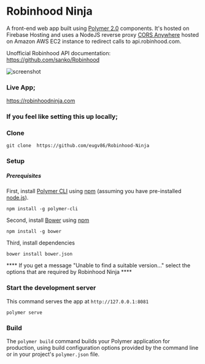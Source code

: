 
# Robinhood Ninja

A front-end web app built using [Polymer 2.0](https://www.polymer-project.org) components. It's hosted on Firebase Hosting and uses a NodeJS reverse proxy [CORS Anywhere](https://github.com/Rob--W/cors-anywhere) hosted on Amazon AWS EC2 instance to redirect calls to api.robinhood.com. 

Unofficial Robinhood API documentation: https://github.com/sanko/Robinhood 

![screenshot](https://firebasestorage.googleapis.com/v0/b/robinhood-web.appspot.com/o/RobinhoodNinja_V1.jpg?alt=media&token=514cac95-3857-47cb-a202-5ad4db954d62)

### Live App;
https://robinhoodninja.com

### If you feel like setting this up locally;
### Clone

    git clone  https://github.com/eugv86/Robinhood-Ninja

### Setup

##### Prerequisites

First, install [Polymer CLI](https://github.com/Polymer/polymer-cli) using
[npm](https://www.npmjs.com) (assuming you have pre-installed [node.js](https://nodejs.org)).

    npm install -g polymer-cli

Second, install [Bower](https://bower.io/) using [npm](https://www.npmjs.com)

    npm install -g bower

Third, install dependencies

    bower install bower.json
**** If you get a message "Unable to find a suitable version..." select the options that are required by Robinhood Ninja  ****

### Start the development server

This command serves the app at `http://127.0.0.1:8081`

    polymer serve

### Build

The `polymer build` command builds your Polymer application for production, using build configuration options provided by the command line or in your project's `polymer.json` file.  
